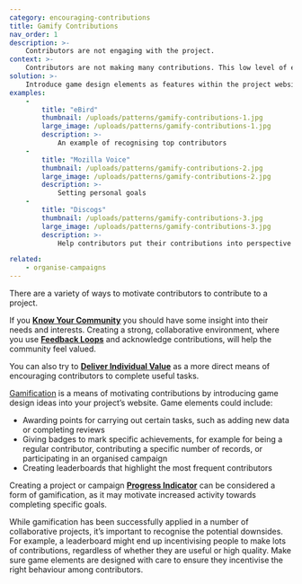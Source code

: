 ```yaml
---
category: encouraging-contributions
title: Gamify Contributions
nav_order: 1
description: >-
    Contributors are not engaging with the project.
context: >-
    Contributors are not making many contributions. This low level of engagement with the project is resulting in slow progress being made towards the project’s goals.
solution: >-
    Introduce game design elements as features within the project website, as a means to motivate regular engagement with the project.
examples:
    -
        title: "eBird"
        thumbnail: /uploads/patterns/gamify-contributions-1.jpg
        large_image: /uploads/patterns/gamify-contributions-1.jpg
        description: >-
            An example of recognising top contributors
    -
        title: "Mozilla Voice"
        thumbnail: /uploads/patterns/gamify-contributions-2.jpg
        large_image: /uploads/patterns/gamify-contributions-2.jpg
        description: >-
            Setting personal goals
    -
        title: "Discogs"
        thumbnail: /uploads/patterns/gamify-contributions-3.jpg
        large_image: /uploads/patterns/gamify-contributions-3.jpg
        description: >-
            Help contributors put their contributions into perspective

related:
    - organise-campaigns
---
```


There are a variety of ways to motivate contributors to contribute to a project.

If you **[Know Your Community](/patterns/community-management/know-your-community)** you should have some insight into their needs and interests. Creating a strong, collaborative environment, where you use **[Feedback Loops](/patterns/workflow/feedback-loops)** and acknowledge contributions, will help the community feel valued.

You can also try to **[Deliver Individual Value](/patterns/encouraging-contributions/deliver-individual-value)** as a more direct means of encouraging contributors to complete useful tasks.

[Gamification](https://en.wikipedia.org/wiki/Gamification) is a means of motivating contributions by introducing game design ideas into your project’s website. Game elements could include:

* Awarding points for carrying out certain tasks, such as adding new data or completing reviews
* Giving badges to mark specific achievements, for example for being a regular contributor, contributing a specific number of records, or participating in an organised campaign
* Creating leaderboards that highlight the most frequent contributors

Creating a project or campaign **[Progress Indicator](/patterns/encouraging-contributions/progress-indicator)** can be considered a form of gamification, as it may motivate increased activity towards completing specific goals.

While gamification has been successfully applied in a number of collaborative projects, it’s important to recognise the potential downsides. For example, a leaderboard might end up incentivising people to make lots of contributions, regardless of whether they are useful or high quality. Make sure game elements are designed with care to ensure they incentivise the right behaviour among contributors.
